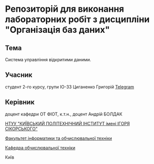 
# Репозиторій для виконання лабораторних робіт з дисципліни "Організація баз даних"

## Тема

Система управління відкритими даними.


## Учасник
студент 2-го курсу, групи ІО-33 Циганенко Григорій [Telegram](https://web.telegram.org/k/#@stercoreo)

## Керівник

доцент кафедри ОТ ФІОТ, к.т.н., доцент Андрій БОЛДАК

[НТУУ "КИЇВСЬКИЙ ПОЛІТЕХНІЧНИЙ ІНСТИТУТ імені ІГОРЯ СІКОРСЬКОГО"](https://kpi.ua/)

[Факультет інформатики та обчислювальної техніки](https://fiot.kpi.ua/)

[Кафедра обчислювальної техніки](https://comsys.kpi.ua/)

Київ
